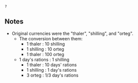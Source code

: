 `?`
## Notes
* Original currencies were the "thaler", "shilling", and "orteg".
	* The conversion between them:
		* 1 thaler : 10 shilling
		* 1 shilling : 10 orteg
		* 1 thaler : 100 orteg
	* 1 day's rations : 1 shilling
		* 1 thaler : 10 days' rations
		* 1 shilling : 1 day's rations
		* 3 orteg : 1/3 day's rations